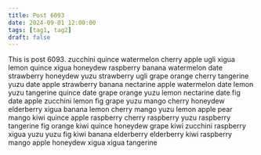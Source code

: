 ```yaml
---
title: Post 6093
date: 2024-09-01 12:00:00
tags: [tag1, tag2]
draft: false
---
```

This is post 6093.
zucchini
quince
watermelon
cherry
apple
ugli
xigua
lemon
quince
xigua
honeydew
raspberry
banana
watermelon
date
strawberry
honeydew
yuzu
strawberry
ugli
grape
orange
cherry
tangerine
yuzu
date
apple
strawberry
banana
nectarine
apple
watermelon
date
lemon
yuzu
tangerine
quince
date
grape
orange
yuzu
lemon
nectarine
date
fig
date
apple
zucchini
lemon
fig
grape
yuzu
mango
cherry
honeydew
elderberry
xigua
banana
lemon
cherry
mango
yuzu
lemon
apple
pear
mango
kiwi
quince
apple
raspberry
cherry
raspberry
yuzu
raspberry
tangerine
fig
orange
kiwi
quince
honeydew
grape
kiwi
zucchini
raspberry
xigua
yuzu
yuzu
fig
kiwi
banana
elderberry
elderberry
kiwi
raspberry
mango
apple
honeydew
xigua
xigua
tangerine
